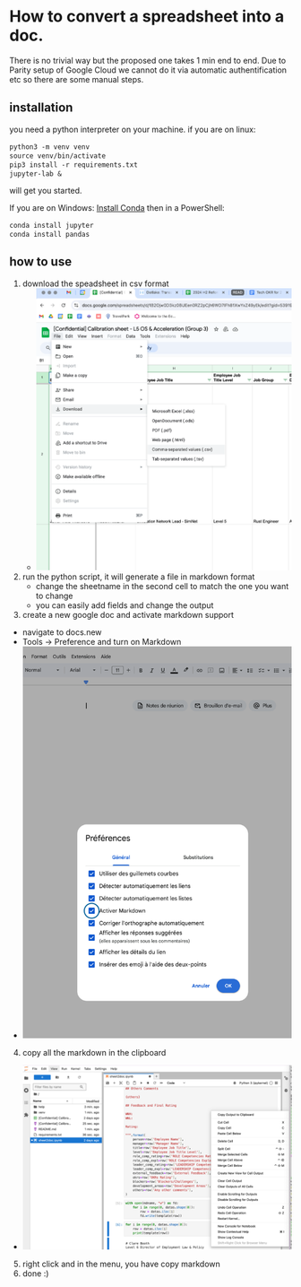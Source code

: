 # How to convert a spreadsheet into a doc.

There is no trivial way but the proposed one takes 1 min end to end. Due to Parity setup of Google Cloud we cannot do it via automatic authentification etc so there are some manual steps.

## installation

you need a python interpreter on your machine.
if you are on linux:
```
python3 -m venv venv
source venv/bin/activate
pip3 install -r requirements.txt
jupyter-lab &
```

will get you started.

If you are on Windows: [Install Conda](https://docs.anaconda.com/miniconda/)
then in a PowerShell:
```
conda install jupyter
conda install pandas
```
## how to use

1. download the speadsheet in csv format
   - ![image](./help/step1.png)
2. run the python script, it will generate a file in markdown format
   - change the sheetname in the second cell to match the one you want to change
   - you can easily add fields and change the output
3. create a new google doc and activate markdown support
  - navigate to docs.new
  - Tools -> Preference and turn on Markdown
  - ![image](./help/step3.png)
4. copy all the markdown in the clipboard
  - ![image](./help/step4.png)
5. right click and in the menu, you have copy markdown
6. done :)
